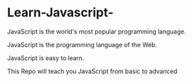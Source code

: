 # Learn-Javascript-

JavaScript is the world's most popular programming language.

JavaScript is the programming language of the Web.

JavaScript is easy to learn.

This Repo will teach you JavaScript from basic to advanced
